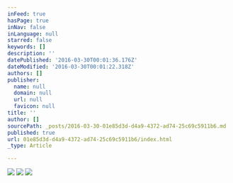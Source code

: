 ```yaml
---
inFeed: true
hasPage: true
inNav: false
inLanguage: null
starred: false
keywords: []
description: ''
datePublished: '2016-03-30T00:01:36.176Z'
dateModified: '2016-03-30T00:01:22.318Z'
authors: []
publisher:
  name: null
  domain: null
  url: null
  favicon: null
title: ''
author: []
sourcePath: _posts/2016-03-30-01e85d3d-d4a9-4372-ad74-25c69c5911b6.md
published: true
url: 01e85d3d-d4a9-4372-ad74-25c69c5911b6/index.html
_type: Article

---
```

![](https://the-grid-user-content.s3-us-west-2.amazonaws.com/da215121-016a-4ec6-8905-9f8e6de368f1.png)
![](https://the-grid-user-content.s3-us-west-2.amazonaws.com/d62fa4b3-5bbe-4959-8370-8add24ce3aad.jpg)
![](https://the-grid-user-content.s3-us-west-2.amazonaws.com/de16dad5-fbe3-40d6-adc6-3dc285abb7ff.jpg)